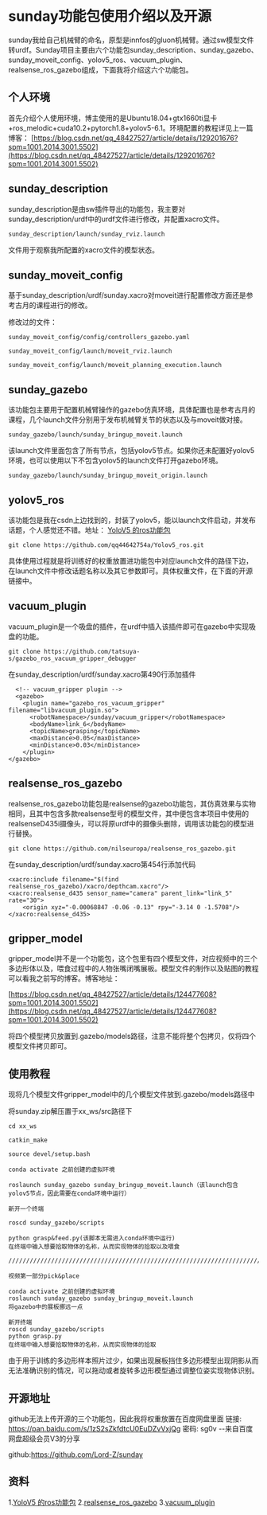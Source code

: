 # sunday功能包使用介绍以及开源



sunday我给自己机械臂的命名，原型是innfos的gluon机械臂。通过sw模型文件转urdf。Sunday项目主要由六个功能包sunday_description、sunday_gazebo、sunday_moveit_config、yolov5_ros、vacuum_plugin、realsense_ros_gazebo组成，下面我将介绍这六个功能包。

## 个人环境

首先介绍个人使用环境，博主使用的是Ubuntu18.04+gtx1660ti显卡+ros_melodic+cuda10.2+pytorch1.8+yolov5-6.1。环境配置的教程详见上一篇博客：
[https://blog.csdn.net/qq_48427527/article/details/129201676?spm=1001.2014.3001.5502](https://blog.csdn.net/qq_48427527/article/details/129201676?spm=1001.2014.3001.5502)



## sunday_description

sunday_description是由sw插件导出的功能包，我主要对sunday_description/urdf中的urdf文件进行修改，并配置xacro文件。

```
sunday_description/launch/sunday_rviz.launch
```

文件用于观察我所配置的xacro文件的模型状态。



## sunday_moveit_config

基于sunday_description/urdf/sunday.xacro对moveit进行配置修改方面还是参考古月的课程进行的修改。

修改过的文件：

```
sunday_moveit_config/config/controllers_gazebo.yaml

sunday_moveit_config/launch/moveit_rviz.launch

sunday_moveit_config/launch/moveit_planning_execution.launch
```



## sunday_gazebo

该功能包主要用于配置机械臂操作的gazebo仿真环境，具体配置也是参考古月的课程，几个launch文件分别用于发布机械臂关节的状态以及与moveit做对接。

```
sunday_gazebo/launch/sunday_bringup_moveit.launch
```

该launch文件里面包含了所有节点，包括yolov5节点。如果你还未配置好yolov5环境，也可以使用以下不包含yolov5的launch文件打开gazebo环境。

```
sunday_gazebo/launch/sunday_bringup_moveit_origin.launch
```



## yolov5_ros

该功能包是我在csdn上边找到的，封装了yolov5，能以launch文件启动，并发布话题，个人感觉还不错。地址：
[YoloV5 的ros功能包](https://blog.csdn.net/Chris121345/article/details/122563536?spm=1001.2101.3001.6650.5&amp;utm_medium=distribute.pc_relevant.none-task-blog-2~default~CTRLIST~default-5-122563536-blog-123269882.pc_relevant_multi_platform_whitelistv1_exp2&amp;depth_1-utm_source=distribute.pc_relevant.none-task-blog-2~default~CTRLIST~default-5-122563536-blog-123269882.pc_relevant_multi_platform_whitelistv1_exp2&amp;utm_relevant_index=8)

```
git clone https://github.com/qq44642754a/Yolov5_ros.git
```


具体使用过程就是将训练好的权重放置进功能包中对应launch文件的路径下边，在launch文件中修改话题名称以及其它参数即可。具体权重文件，在下面的开源链接中。



## vacuum_plugin

vacuum_plugin是一个吸盘的插件，在urdf中插入该插件即可在gazebo中实现吸盘的功能。

```
git clone https://github.com/tatsuya-s/gazebo_ros_vacuum_gripper_debugger
```

在sunday_description/urdf/sunday.xacro第490行添加插件

```
  <!-- vacuum_gripper plugin -->
  <gazebo>
    <plugin name="gazebo_ros_vacuum_gripper" filename="libvacuum_plugin.so">
      <robotNamespace>/sunday/vacuum_gripper</robotNamespace>
      <bodyName>link_6</bodyName>
      <topicName>grasping</topicName>
      <maxDistance>0.05</maxDistance>
      <minDistance>0.03</minDistance>
    </plugin>
</gazebo>
```



## realsense_ros_gazebo

realsense_ros_gazebo功能包是realsense的gazebo功能包，其仿真效果与实物相同，且其中包含多款realsense型号的模型文件，其中便包含本项目中使用的realsenseD435i摄像头，可以将原urdf中的摄像头删除，调用该功能包的模型进行替换。

```
git clone https://github.com/nilseuropa/realsense_ros_gazebo.git
```

在sunday_description/urdf/sunday.xacro第454行添加代码

```
<xacro:include filename="$(find realsense_ros_gazebo)/xacro/depthcam.xacro"/>
<xacro:realsense_d435 sensor_name="camera" parent_link="link_5" rate="30">
    <origin xyz="-0.00068847 -0.06 -0.13" rpy="-3.14 0 -1.5708"/>
</xacro:realsense_d435>
```



## gripper_model

gripper_model并不是一个功能包，这个包里有四个模型文件，对应视频中的三个多边形体以及，喂食过程中的人物张嘴闭嘴展板。模型文件的制作以及贴图的教程可以看我之前写的博客。博客地址：

[https://blog.csdn.net/qq_48427527/article/details/124477608?spm=1001.2014.3001.5502](https://blog.csdn.net/qq_48427527/article/details/124477608?spm=1001.2014.3001.5502)

将四个模型拷贝放置到.gazebo/models路径，注意不能将整个包拷贝，仅将四个模型文件拷贝即可。



## 使用教程

现将几个模型文件gripper_model中的几个模型文件放到.gazebo/models路径中

将sunday.zip解压置于xx_ws/src路径下

```
cd xx_ws

catkin_make

source devel/setup.bash

conda activate 之前创建的虚拟环境

roslaunch sunday_gazebo sunday_bringup_moveit.launch（该launch包含yolov5节点，因此需要在conda环境中运行）

新开一个终端

roscd sunday_gazebo/scripts

python grasp&feed.py(该脚本无需进入conda环境中运行)
在终端中输入想要拾取物体的名称，从而实现物体的拾取以及喂食

/////////////////////////////////////////////////////////////////////////////////////////////////////////////////////////////////

视频第一部分pick&place

conda activate 之前创建的虚拟环境
roslaunch sunday_gazebo sunday_bringup_moveit.launch
将gazebo中的展板挪远一点

新开终端
roscd sunday_gazebo/scripts
python grasp.py
在终端中输入想要拾取物体的名称，从而实现物体的拾取
```

由于用于训练的多边形样本照片过少，如果出现展板挡住多边形模型出现阴影从而无法准确识别的情况，可以拖动或者旋转多边形模型通过调整位姿实现物体识别。



## 开源地址
github无法上传开源的三个功能包，因此我将权重放置在百度网盘里面
链接: https://pan.baidu.com/s/1zS2sZkfdtcU0EuDZvVxjQg  密码: sg0v
--来自百度网盘超级会员V3的分享

github:https://github.com/Lord-Z/sunday



## 资料
1.[YoloV5 的ros功能包](https://blog.csdn.net/Chris121345/article/details/122563536?spm=1001.2101.3001.6650.5&amp;utm_medium=distribute.pc_relevant.none-task-blog-2~default~CTRLIST~default-5-122563536-blog-123269882.pc_relevant_multi_platform_whitelistv1_exp2&amp;depth_1-utm_source=distribute.pc_relevant.none-task-blog-2~default~CTRLIST~default-5-122563536-blog-123269882.pc_relevant_multi_platform_whitelistv1_exp2&amp;utm_relevant_index=8)
2.[realsense_ros_gazebo](https://github.com/nilseuropa/realsense_ros_gazebo.git)
3.[vacuum_plugin](https://github.com/tatsuya-s/gazebo_ros_vacuum_gripper_debugger)
